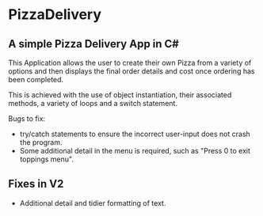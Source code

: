 # PizzaDelivery
## A simple Pizza Delivery App in C#
This Application allows the user to create their own Pizza from a variety of options and then displays the final order details and cost once ordering has been completed.

This is achieved with the use of object instantiation, their associated methods, a variety of loops and a switch statement. 

Bugs to fix:
* try/catch statements to ensure the incorrect user-input does not crash the program.
* Some additional detail in the menu is required, such as "Press 0 to exit toppings menu".


## Fixes in V2
* Additional detail and tidier formatting of text.

